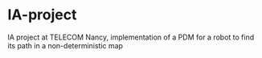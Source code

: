 IA-project
==========

IA project at TELECOM Nancy, implementation of a PDM for a robot to find its path in a non-deterministic map
